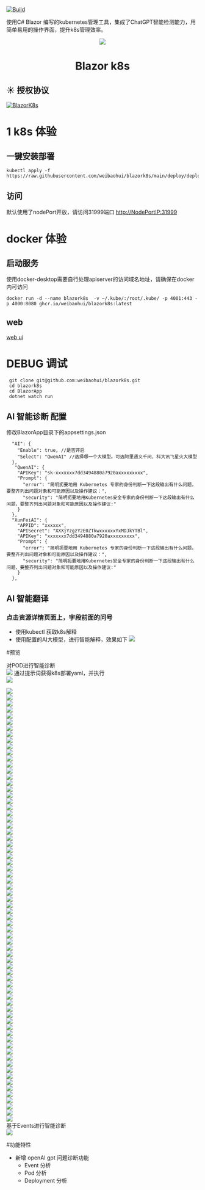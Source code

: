 [![Build](https://github.com/weibaohui/blazork8s/actions/workflows/BlazorApp.yml/badge.svg)](https://github.com/weibaohui/blazork8s/actions/workflows/server.yml)

使用C# Blazor 编写的kubernetes管理工具，集成了ChatGPT智能检测能力，用简单易用的操作界面，提升k8s管理效率。

<p align="center">
  <a href="https://github.com/weibaohui/blazork8s">
    <img src="https://raw.githubusercontent.com/weibaohui/blazork8s/main/BlazorApp/wwwroot/pro_icon.svg">
  </a>
</p>

<h1 align="center"> Blazor k8s </h1>

## ☀️ 授权协议

[![BlazorK8s](https://img.shields.io/badge/License-MIT-blue?style=flat-square)](https://github.com/weibaohui/blazork8s/blob/master/LICENSE)

# 1 k8s 体验

## 一键安装部署

```docker
kubectl apply -f https://raw.githubusercontent.com/weibaohui/blazork8s/main/deploy/deployment.yaml
```

## 访问

默认使用了nodePort开放，请访问31999端口
[http://NodePortIP:31999](http://127.0.0.1:31999)

# docker 体验

## 启动服务

使用docker-desktop需要自行处理apiserver的访问域名地址，请确保在docker内可访问

```docker
docker run -d --name blazork8s  -v ~/.kube/:/root/.kube/ -p 4001:443 -p 4000:8080 ghcr.io/weibaohui/blazork8s:latest
```

## web

[web ui](http://localhost:4000)

# DEBUG 调试

```
 git clone git@github.com:weibaohui/blazork8s.git
 cd blazork8s
 cd BlazorApp
 dotnet watch run
```

## AI 智能诊断 配置

修改BlazorApp目录下的appsettings.json
```
  "AI": {
    "Enable": true, //是否开启
    "Select": "QwenAI" //选择哪一个大模型。可选阿里通义千问、科大讯飞星火大模型
  },
   "QwenAI": {
    "APIKey": "sk-xxxxxxx7dd3494880a7920axxxxxxxxx",
    "Prompt": {
      "error": "简明扼要地用 Kubernetes 专家的身份判断一下这段输出有什么问题，要整齐列出问题对象和可能原因以及操作建议：",
      "security": "简明扼要地用Kubernetes安全专家的身份判断一下这段输出有什么问题，要整齐列出问题对象和可能原因以及操作建议:"
    }
  },
  "XunFeiAI": {
    "APPID": "xxxxxx",
    "APISecret": "XXXjYzgzY2E0ZTkwxxxxxxYxMDJkYTBl",
    "APIKey": "xxxxxxx7dd3494880a7920axxxxxxxxx",
    "Prompt": {
      "error": "简明扼要地用 Kubernetes 专家的身份判断一下这段输出有什么问题，要整齐列出问题对象和可能原因以及操作建议：",
      "security": "简明扼要地用Kubernetes安全专家的身份判断一下这段输出有什么问题，要整齐列出问题对象和可能原因以及操作建议:"
    }
  },
```
## AI 智能翻译
### 点击资源详情页面上，字段前面的问号
* 使用kubectl 获取k8s解释
* 使用配置的AI大模型，进行智能解释，效果如下
  <img src="https://raw.githubusercontent.com/weibaohui/blazork8s/main/docs/img/kubectl-explain.gif">



#预览
<p align="left">
对POD进行智能诊断<br>
 <img src="https://raw.githubusercontent.com/weibaohui/blazork8s/main/docs/img/POD-analyze.gif">
通过提示词获得k8s部署yaml，并执行<br>
     <img src="https://raw.githubusercontent.com/weibaohui/blazork8s/main/docs/img/gpt-deploy.gif">
<br>


<img src="https://raw.githubusercontent.com/weibaohui/blazork8s/main/docs/img/cluster-1.png"><br>
<img src="https://raw.githubusercontent.com/weibaohui/blazork8s/main/docs/img/cluster-2.png"><br>
<img src="https://raw.githubusercontent.com/weibaohui/blazork8s/main/docs/img/cluster-3.png"><br>
<img src="https://raw.githubusercontent.com/weibaohui/blazork8s/main/docs/img/cluster-role-2.png"><br>
<img src="https://raw.githubusercontent.com/weibaohui/blazork8s/main/docs/img/cluster-role-binding.png"><br>
<img src="https://raw.githubusercontent.com/weibaohui/blazork8s/main/docs/img/cluster-role-bingding2.png"><br>
<img src="https://raw.githubusercontent.com/weibaohui/blazork8s/main/docs/img/cluster-role.png"><br>
<img src="https://raw.githubusercontent.com/weibaohui/blazork8s/main/docs/img/deploy-1.png"><br>
<img src="https://raw.githubusercontent.com/weibaohui/blazork8s/main/docs/img/deploy-2.png"><br>
<img src="https://raw.githubusercontent.com/weibaohui/blazork8s/main/docs/img/deploy-3.png"><br>
<img src="https://raw.githubusercontent.com/weibaohui/blazork8s/main/docs/img/deploy.png"><br>
<img src="https://raw.githubusercontent.com/weibaohui/blazork8s/main/docs/img/detail-1.png"><br>
<img src="https://raw.githubusercontent.com/weibaohui/blazork8s/main/docs/img/detail-2.png"><br>
<img src="https://raw.githubusercontent.com/weibaohui/blazork8s/main/docs/img/ds.png"><br>
<img src="https://raw.githubusercontent.com/weibaohui/blazork8s/main/docs/img/ep.png"><br>
<img src="https://raw.githubusercontent.com/weibaohui/blazork8s/main/docs/img/epslice.png"><br>
<img src="https://raw.githubusercontent.com/weibaohui/blazork8s/main/docs/img/epsliece-1.png"><br>
<img src="https://raw.githubusercontent.com/weibaohui/blazork8s/main/docs/img/events-advice.png"><br>
<img src="https://raw.githubusercontent.com/weibaohui/blazork8s/main/docs/img/gpt-deploy.gif"><br>
<img src="https://raw.githubusercontent.com/weibaohui/blazork8s/main/docs/img/hpa-2.png"><br>
<img src="https://raw.githubusercontent.com/weibaohui/blazork8s/main/docs/img/hpa.png"><br>
<img src="https://raw.githubusercontent.com/weibaohui/blazork8s/main/docs/img/ingress-2.png"><br>
<img src="https://raw.githubusercontent.com/weibaohui/blazork8s/main/docs/img/ingress-class-1.png"><br>
<img src="https://raw.githubusercontent.com/weibaohui/blazork8s/main/docs/img/ingress-class-2.png"><br>
<img src="https://raw.githubusercontent.com/weibaohui/blazork8s/main/docs/img/ingress-class-3.png"><br>
<img src="https://raw.githubusercontent.com/weibaohui/blazork8s/main/docs/img/ingress.png"><br>
<img src="https://raw.githubusercontent.com/weibaohui/blazork8s/main/docs/img/job.png"><br>
<img src="https://raw.githubusercontent.com/weibaohui/blazork8s/main/docs/img/job2.png"><br>
<img src="https://raw.githubusercontent.com/weibaohui/blazork8s/main/docs/img/kubectl-explain.png"><br>
<img src="https://raw.githubusercontent.com/weibaohui/blazork8s/main/docs/img/limit-range-2.png"><br>
<img src="https://raw.githubusercontent.com/weibaohui/blazork8s/main/docs/img/limitrange-1.png"><br>
<img src="https://raw.githubusercontent.com/weibaohui/blazork8s/main/docs/img/node.png"><br>
<img src="https://raw.githubusercontent.com/weibaohui/blazork8s/main/docs/img/ns.png"><br>
<img src="https://raw.githubusercontent.com/weibaohui/blazork8s/main/docs/img/pdb-2.png"><br>
<img src="https://raw.githubusercontent.com/weibaohui/blazork8s/main/docs/img/pdb.png"><br>
<img src="https://raw.githubusercontent.com/weibaohui/blazork8s/main/docs/img/pod-1.png"><br>
<img src="https://raw.githubusercontent.com/weibaohui/blazork8s/main/docs/img/pod-2.png"><br>
<img src="https://raw.githubusercontent.com/weibaohui/blazork8s/main/docs/img/pod-3.png"><br>
<img src="https://raw.githubusercontent.com/weibaohui/blazork8s/main/docs/img/pod-4.png"><br>
<img src="https://raw.githubusercontent.com/weibaohui/blazork8s/main/docs/img/pod.png"><br>
<img src="https://raw.githubusercontent.com/weibaohui/blazork8s/main/docs/img/portforward-2.png"><br>
<img src="https://raw.githubusercontent.com/weibaohui/blazork8s/main/docs/img/portforward.png"><br>
<img src="https://raw.githubusercontent.com/weibaohui/blazork8s/main/docs/img/priorityclass.png"><br>
<img src="https://raw.githubusercontent.com/weibaohui/blazork8s/main/docs/img/pv-2.png"><br>
<img src="https://raw.githubusercontent.com/weibaohui/blazork8s/main/docs/img/pv.png"><br>
<img src="https://raw.githubusercontent.com/weibaohui/blazork8s/main/docs/img/pvc-1.png"><br>
<img src="https://raw.githubusercontent.com/weibaohui/blazork8s/main/docs/img/pvc-2.png"><br>
<img src="https://raw.githubusercontent.com/weibaohui/blazork8s/main/docs/img/resourcequota.png"><br>
<img src="https://raw.githubusercontent.com/weibaohui/blazork8s/main/docs/img/role-2.png"><br>
<img src="https://raw.githubusercontent.com/weibaohui/blazork8s/main/docs/img/role.png"><br>
<img src="https://raw.githubusercontent.com/weibaohui/blazork8s/main/docs/img/rolebinding-1.png"><br>
<img src="https://raw.githubusercontent.com/weibaohui/blazork8s/main/docs/img/rolebinding-2.png"><br>
<img src="https://raw.githubusercontent.com/weibaohui/blazork8s/main/docs/img/rs-1.png"><br>
<img src="https://raw.githubusercontent.com/weibaohui/blazork8s/main/docs/img/rs.png"><br>
<img src="https://raw.githubusercontent.com/weibaohui/blazork8s/main/docs/img/sa-2.png"><br>
<img src="https://raw.githubusercontent.com/weibaohui/blazork8s/main/docs/img/sa.png"><br>
<img src="https://raw.githubusercontent.com/weibaohui/blazork8s/main/docs/img/secret-1.png"><br>
<img src="https://raw.githubusercontent.com/weibaohui/blazork8s/main/docs/img/secret.png"><br>
<img src="https://raw.githubusercontent.com/weibaohui/blazork8s/main/docs/img/storage-class.png"><br>
<img src="https://raw.githubusercontent.com/weibaohui/blazork8s/main/docs/img/storageclass-2.png"><br>
<img src="https://raw.githubusercontent.com/weibaohui/blazork8s/main/docs/img/svc-1.png"><br>
<img src="https://raw.githubusercontent.com/weibaohui/blazork8s/main/docs/img/svc.png"><br>
<img src="https://raw.githubusercontent.com/weibaohui/blazork8s/main/docs/img/MutatingWebhookConfiguration.png"><br>
<img src="https://raw.githubusercontent.com/weibaohui/blazork8s/main/docs/img/POD-analyze.gif"><br>
<img src="https://raw.githubusercontent.com/weibaohui/blazork8s/main/docs/img/ValidatingWebhookConfiguration-1.png"><br>
<img src="https://raw.githubusercontent.com/weibaohui/blazork8s/main/docs/img/ValidatingWebhookConfiguration.png"><br>
<img src="https://raw.githubusercontent.com/weibaohui/blazork8s/main/docs/img/cm.png"><br>
<img src="https://raw.githubusercontent.com/weibaohui/blazork8s/main/docs/img/crd-2.png"><br>
<img src="https://raw.githubusercontent.com/weibaohui/blazork8s/main/docs/img/crd.png"><br>
<img src="https://raw.githubusercontent.com/weibaohui/blazork8s/main/docs/img/cronjob-2.png"><br>
<img src="https://raw.githubusercontent.com/weibaohui/blazork8s/main/docs/img/cronjob.png"><br>
基于Events进行智能诊断<br>
<img src="https://raw.githubusercontent.com/weibaohui/blazork8s/main/docs/img/events-advice.png">

</p>

#功能特性

* 新增 openAI gpt 问题诊断功能
    * Event 分析
    * Pod 分析
    * Deployment 分析
